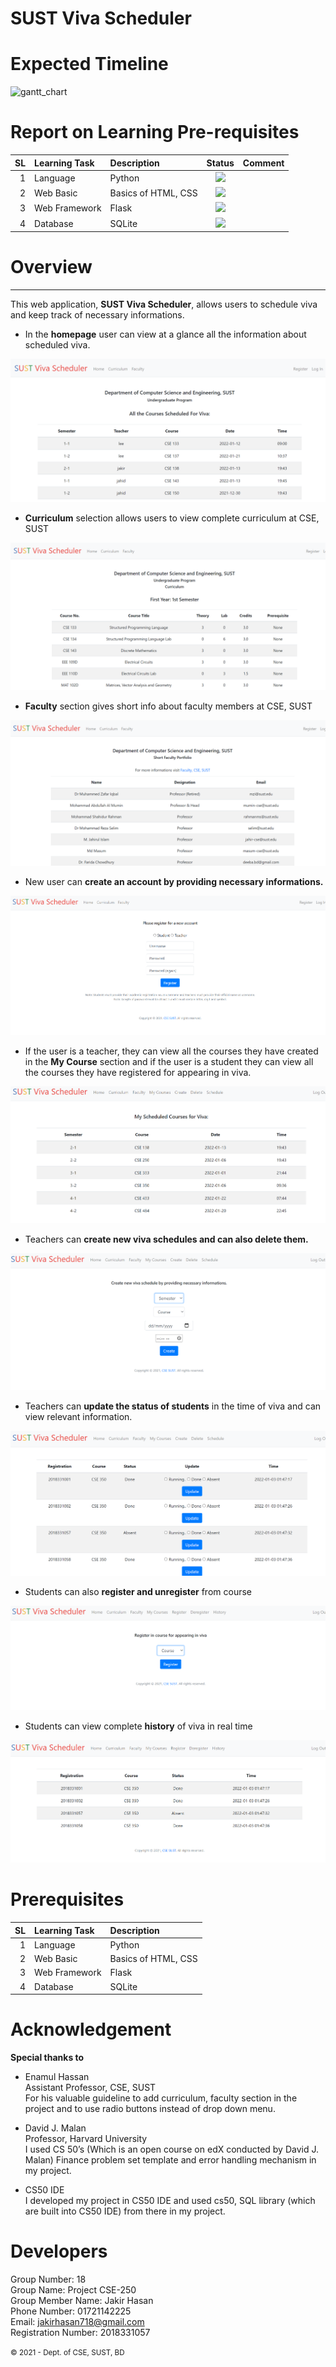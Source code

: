 # SUST Viva Scheduler

# Expected Timeline
<img width="722" alt="gantt_chart" src="https://user-images.githubusercontent.com/52996649/117691379-a63f7f00-b1dd-11eb-99e5-2e5fdff415c8.png">

# Report on Learning Pre-requisites

SL | Learning Task | Description | Status | Comment |
--:|:--------------|:------------|:------:|---------|
1  | Language    | Python | ![ ](https://img.shields.io/badge/Python-Learned-green)  | |
2  | Web Basic    | Basics of HTML, CSS | ![ ](https://img.shields.io/badge/HTML-Learned-green)  | |
3  | Web Framework    | Flask | ![ ](https://img.shields.io/badge/Flask-Learned-green)  | |
4  | Database    | SQLite | ![ ](https://img.shields.io/badge/SQL-Learned-green)  | |


# Overview
-----------
This web application, **SUST Viva Scheduler**, allows users to schedule viva and keep track of necessary informations.

* In the **homepage** user can view at a glance all the information about scheduled viva.

<img src="images/home.png">

* **Curriculum** selection allows users to view complete curriculum at CSE, SUST

<img src="images/curriculum.png">

* **Faculty** section gives short info about faculty members at CSE, SUST

<img src="images/faculty.png">

* New user can **create an account by providing necessary informations.**

<img src="images/register.png">

* If the user is a teacher, they can view all the courses they have created in the **My Course** section and if the user is a student they can view all the courses they have registered for appearing in viva.

<img src="images/t_course.png">

* Teachers can **create new viva schedules and can also delete them.**

<img src="images/create.png">

* Teachers can **update the status of students** in the time of viva and can view relevant information.

<img src="images/schedule.png">

* Students can also **register and unregister** from course 

<img src="images/register_c.png">

* Students can view complete **history** of viva in real time

<img src="images/history.png">




# Prerequisites

SL | Learning Task | Description |
--:|:--------------|:------------|
1  | Language    | Python |  | |
2  | Web Basic    | Basics of HTML, CSS |   | |
3  | Web Framework    | Flask |   | |
4  | Database    | SQLite |  | |


# Acknowledgement

**Special thanks to**

* Enamul Hassan\
Assistant Professor, CSE, SUST\
For his valuable guideline to add curriculum, faculty section in the project and to use radio buttons instead of drop down menu.

* David J. Malan\
Professor, Harvard University\
I used CS 50’s (Which is an open course on edX conducted by David J. Malan) Finance problem set template and error handling mechanism in my project.

* CS50 IDE\
I developed my project in CS50 IDE and used cs50, SQL library (which are built into CS50 IDE) from there in my project.



# Developers

Group Number: 18\
Group Name: Project CSE-250\
Group Member Name: Jakir Hasan\
Phone Number: 01721142225\
Email: jakirhasan718@gmail.com\
Registration Number: 2018331057


<small>&copy; 2021 - Dept. of CSE, SUST, BD</small>




